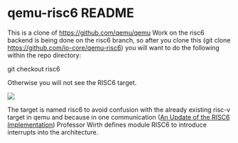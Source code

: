 qemu-risc6 README
=================

This is a clone of https://github.com/qemu/qemu
Work on the risc6 backend is being done on the risc6 branch, so after
you clone this (git clone https://github.com/io-core/qemu-risc6) you will want to do the following within the repo directory:

git checkout risc6

Otherwise you will not see the RISC6 target.

<img src="https://github.com/io-core/qemu-risc6/blob/risc6/Oberon.png?raw=true">

The target is named risc6 to avoid confusion with the already existing risc-v target in qemu and because in one communication (<a href="https://inf.ethz.ch/personal/wirth/ProjectOberon/RISC5.Update.pdf">An Update of the RISC6 Implementation</a>) Professor Wirth defines module RISC6 to introduce interrupts into the architecture.
